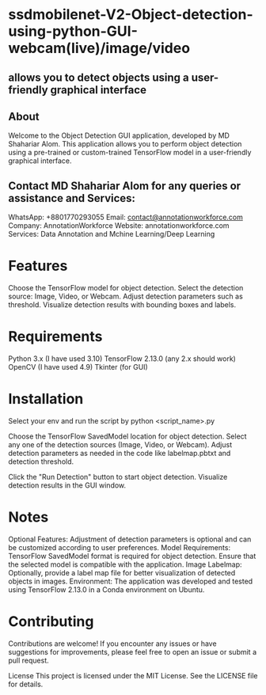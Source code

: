# ssdmobilenet-V2-Object-detection-using-python-GUI-webcam(live)/image/video
## allows you to detect objects using a user-friendly graphical interface

## About
Welcome to the Object Detection GUI application, developed by MD Shahariar Alom.
This application allows you to perform object detection using a pre-trained 
or custom-trained TensorFlow model in a user-friendly graphical interface.

## Contact MD Shahariar Alom for any queries or assistance and Services:

WhatsApp: +8801770293055
Email: contact@annotationworkforce.com
Company: AnnotationWorkforce
Website: annotationworkforce.com
Services: Data Annotation and Mchine Learning/Deep Learning

# Features
Choose the TensorFlow model for object detection.
Select the detection source: Image, Video, or Webcam.
Adjust detection parameters such as threshold.
Visualize detection results with bounding boxes and labels.

# Requirements
Python 3.x (I have used 3.10)
TensorFlow 2.13.0 (any 2.x should work)
OpenCV (I have used 4.9)
Tkinter (for GUI)

# Installation
Select your env and run the script by
python <script_name>.py


Choose the TensorFlow SavedModel location for object detection.
Select any one of the detection sources (Image, Video, or Webcam).
Adjust detection parameters as needed in the code like labelmap.pbtxt and
detection threshold.

Click the "Run Detection" button to start object detection.
Visualize detection results in the GUI window.

# Notes
Optional Features: Adjustment of detection parameters is optional and can be customized according to user preferences.
Model Requirements: TensorFlow SavedModel format is required for object detection. Ensure that the selected model is compatible with the application.
Image Labelmap: Optionally, provide a label map file for better visualization of detected objects in images.
Environment: The application was developed and tested using TensorFlow 2.13.0 in a Conda environment on Ubuntu.

# Contributing
Contributions are welcome! If you encounter any issues or have suggestions for improvements, please feel free to open an issue or submit a pull request.

License
This project is licensed under the MIT License. See the LICENSE file for details.
